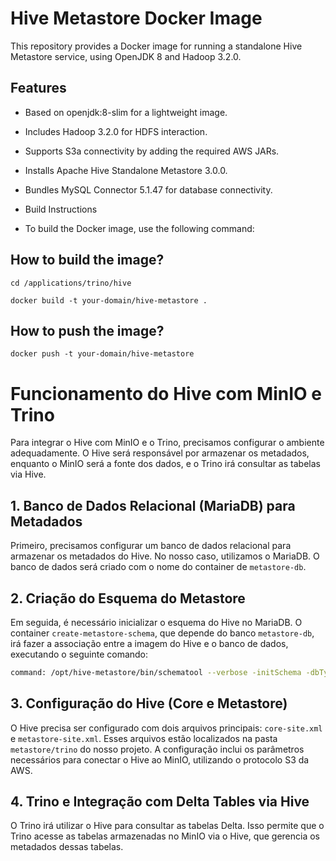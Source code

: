 # Hive Metastore Docker Image

This repository provides a Docker image for running a standalone Hive Metastore service, using OpenJDK 8 and Hadoop 3.2.0.

## Features

* Based on openjdk:8-slim for a lightweight image.

* Includes Hadoop 3.2.0 for HDFS interaction.

* Supports S3a connectivity by adding the required AWS JARs.

* Installs Apache Hive Standalone Metastore 3.0.0.

* Bundles MySQL Connector 5.1.47 for database connectivity.

* Build Instructions

* To build the Docker image, use the following command:

## How to build the image?
```
cd /applications/trino/hive
```

```
docker build -t your-domain/hive-metastore .
```

## How to push the image?
```
docker push -t your-domain/hive-metastore
```


# Funcionamento do Hive com MinIO e Trino

Para integrar o Hive com MinIO e o Trino, precisamos configurar o ambiente adequadamente. O Hive será responsável por armazenar os metadados, enquanto o MinIO será a fonte dos dados, e o Trino irá consultar as tabelas via Hive.

## 1. Banco de Dados Relacional (MariaDB) para Metadados

Primeiro, precisamos configurar um banco de dados relacional para armazenar os metadados do Hive. No nosso caso, utilizamos o MariaDB. O banco de dados será criado com o nome do container de `metastore-db`.

## 2. Criação do Esquema do Metastore

Em seguida, é necessário inicializar o esquema do Hive no MariaDB. O container `create-metastore-schema`, que depende do banco `metastore-db`, irá fazer a associação entre a imagem do Hive e o banco de dados, executando o seguinte comando:

```bash
command: /opt/hive-metastore/bin/schematool --verbose -initSchema -dbType mysql -userName ${MYSQL_ROOT_USER} -passWord ${MYSQL_ROOT_PASSWORD} -url jdbc:mysql://metastore-db:3306/metastore_db?createDatabaseIfNotExist=true
```

## 3. Configuração do Hive (Core e Metastore)

O Hive precisa ser configurado com dois arquivos principais: `core-site.xml` e `metastore-site.xml`. Esses arquivos estão localizados na pasta `metastore/trino` do nosso projeto. A configuração inclui os parâmetros necessários para conectar o Hive ao MinIO, utilizando o protocolo S3 da AWS.

## 4. Trino e Integração com Delta Tables via Hive

O Trino irá utilizar o Hive para consultar as tabelas Delta. Isso permite que o Trino acesse as tabelas armazenadas no MinIO via o Hive, que gerencia os metadados dessas tabelas.
